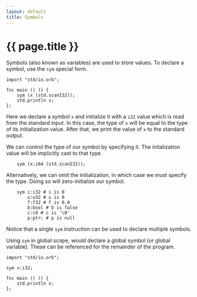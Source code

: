 ```yaml
---
layout: default
title: Symbols
---
```

# {{ page.title }}

Symbols (also known as variables) are used to store values. To declare a symbol, use the `sym` special form.

```
import "std/io.orb";

fnc main () () {
    sym (x (std.scanI32));
    std.println x;
};
```

Here we declare a symbol `x` and initialize it with a `i32` value which is read from the standard input. In this case, the type of `x` will be equal to the type of its initialization value. After that, we print the value of `x` to the standard output.

We can control the type of our symbol by specifying it. The initalization value will be implicitly cast to that type.

```
    sym (x:i64 (std.scanI32));
```

Alternatively, we can omit the initialization, in which case we must specify the type. Doing so will zero-initialize our symbol.

```
    sym i:i32 # i is 0
        u:u32 # u is 0
        f:f32 # f is 0.0
        b:bool # b is false
        c:c8 # c is '\0'
        p:ptr; # p is null
```

Notice that a single `sym` instruction can be used to declare multiple symbols.

Using `sym` in global scope, would declare a global symbol (or global variable). These can be referenced for the remainder of the program.

```
import "std/io.orb";

sym x:i32;

fnc main () () {
    std.println x;
};
```